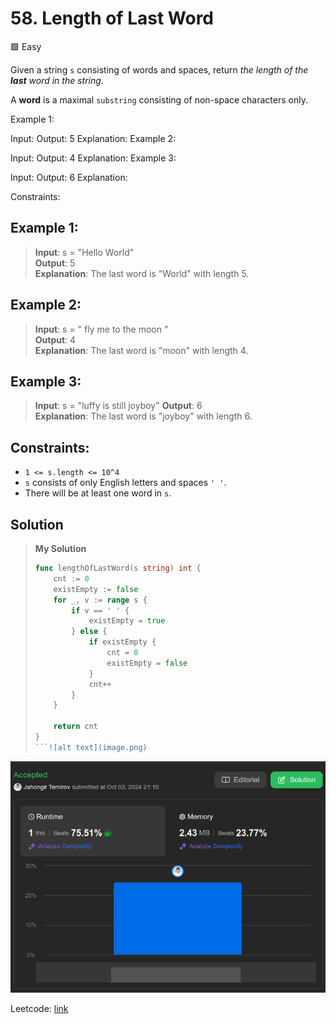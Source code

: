 # 58. Length of Last Word
🟩 Easy

Given a string `s` consisting of words and spaces, return *the length of the **last** word in the string*.

A **word** is a maximal `substring` consisting of non-space characters only.

 

Example 1:

Input: 
Output: 5
Explanation: 
Example 2:

Input: 
Output: 4
Explanation: 
Example 3:

Input: 
Output: 6
Explanation: 
 

Constraints:



## Example 1:
> **Input**: s = "Hello World" \
> **Output**: 5 \
> **Explanation**: The last word is "World" with length 5.

## Example 2:
> **Input**: s = "   fly me   to   the moon  " \
> **Output**: 4 \
> **Explanation**: The last word is "moon" with length 4.

## Example 3:
> **Input**: s = "luffy is still joyboy"
> **Output**: 6 \
> **Explanation**: The last word is "joyboy" with length 6.

## Constraints:
* `1 <= s.length <= 10^4`
* `s` consists of only English letters and spaces `' '`.
* There will be at least one word in `s`.

## Solution
> **My Solution**
> ```go
> func lengthOfLastWord(s string) int {
>     cnt := 0
>     existEmpty := false
>     for _, v := range s {
>         if v == ' ' {
>             existEmpty = true
>         } else {
>             if existEmpty {
>                 cnt = 0
>                 existEmpty = false
>             }
>             cnt++
>         }
>     }
> 
>     return cnt
> }
> ```![alt text](image.png)

![result](58.png)

Leetcode: [link](https://leetcode.com/problems/length-of-last-word/description)

